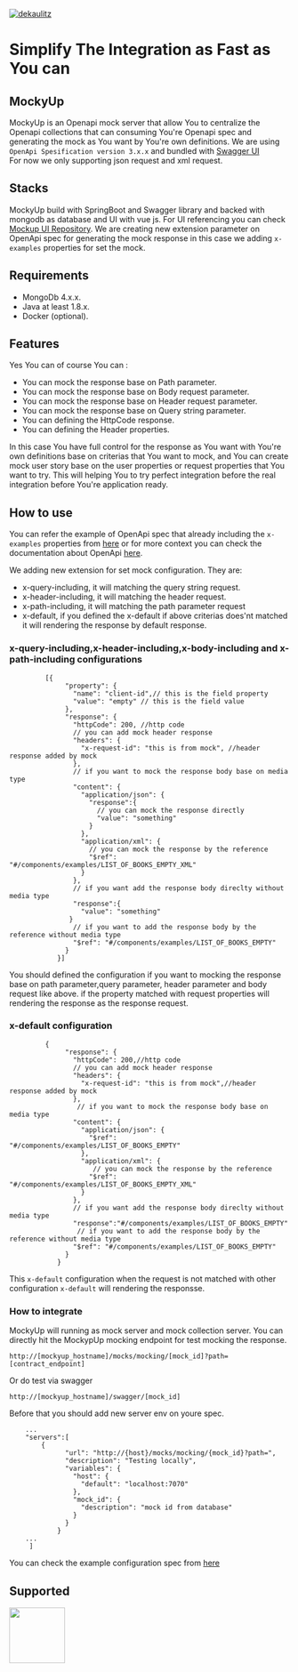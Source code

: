 [![dekaulitz](https://circleci.com/gh/dekaulitz/MockyUp.svg?style=shield)](https://app.circleci.com/pipelines/github/dekaulitz/MockyUp)

# Simplify The Integration as Fast as You can

## MockyUp
MockyUp is an Openapi mock server that allow You to centralize the Openapi collections that can consuming You're Openapi spec and generating the mock as You want by You're own definitions. 
We are using `OpenApi Spesification version 3.x.x` and bundled with <a href="https://swagger.io/tools/swagger-ui/"> Swagger UI </a><br/>
For now we only supporting json request and xml request.

## Stacks
MockyUp build with SpringBoot and Swagger library and backed with mongodb as database and UI with vue js. For UI referencing you can check <a href="https://github.com/dekaulitz/mockup-frontend">Mockup UI Repository</a>.
We are creating new extension parameter on OpenApi spec for generating the mock response in this case we adding `x-examples` properties for set the mock.

## Requirements

* MongoDb 4.x.x.
* Java at least 1.8.x.
* Docker (optional).


## Features
Yes You can of course You can :

* You can mock the response base on Path parameter.
* You can mock the response base on Body request parameter.
* You can mock the response base on Header request parameter.
* You can mock the response base on Query string parameter.
* You can defining the HttpCode response.
* You can defining the Header properties.

In this case You have full control for the response as You want with You're own definitions base on criterias that You want to mock, and You can create mock user story base on the user properties or request properties that You want to try.
This will helping You to try perfect integration before the real integration before You're application ready.

## How to use
You can refer the example of OpenApi spec that already including the `x-examples` properties from <a href="https://raw.githubusercontent.com/dekaulitz/MockyUp/master/src/main/resources/public/example_mocking_books.json">here</a> 
or for more context you can check the documentation about OpenApi <a href="https://github.com/OAI/OpenAPI-Specification/blob/master/versions/3.0.2.md">here</a>.<br/>

We adding new extension for set mock configuration. They are:

* x-query-including, it will matching the query string request.
* x-header-including, it will matching the header request.
* x-path-including, it will matching the path parameter request
* x-default, if you defined the x-default if above criterias does'nt matched it will rendering the response by default response.

### x-query-including,x-header-including,x-body-including and x-path-including configurations
```
         [{
              "property": {
                "name": "client-id",// this is the field property 
                "value": "empty" // this is the field value 
              },
              "response": {
                "httpCode": 200, //http code
                // you can add mock header response
                "headers": {
                  "x-request-id": "this is from mock", //header response added by mock
                },
                // if you want to mock the response body base on media type
                "content": {
                  "application/json": {
                    "response":{
                      // you can mock the response directly
                      "value": "something" 
                    }
                  },
                  "application/xml": {
                    // you can mock the response by the reference
                    "$ref": "#/components/examples/LIST_OF_BOOKS_EMPTY_XML"
                  }
                },
                // if you want add the response body direclty without media type
                "response":{
                  "value": "something"
               }
                // if you want to add the response body by the reference without media type
                "$ref": "#/components/examples/LIST_OF_BOOKS_EMPTY"
              }
            }]
```
You should defined the configuration if you want to mocking the response base on path parameter,query parameter, header parameter and body request like above.
if the property matched with request properties will rendering the response as the response request. 

### x-default configuration
```
         {
              "response": {
                "httpCode": 200,//http code
                // you can add mock header response
                "headers": {
                  "x-request-id": "this is from mock",//header response added by mock
                },
                 // if you want to mock the response body base on media type
                "content": {
                  "application/json": {
                    "$ref": "#/components/examples/LIST_OF_BOOKS_EMPTY"
                  },
                  "application/xml": {
                     // you can mock the response by the reference
                    "$ref": "#/components/examples/LIST_OF_BOOKS_EMPTY_XML"
                  }
                },
                // if you want add the response body direclty without media type
                "response":"#/components/examples/LIST_OF_BOOKS_EMPTY"
                 // if you want to add the response body by the reference without media type
                "$ref": "#/components/examples/LIST_OF_BOOKS_EMPTY"
              }
            }
```
This `x-default` configuration when the request is not matched with other configuration `x-default` will rendering the responsse.

### How to integrate
MockyUp will running as mock server and mock collection server. You can directly hit the MockypUp mocking endpoint for test mocking the response. 
```
http://[mockyup_hostname]/mocks/mocking/[mock_id]?path=[contract_endpoint]
```
Or do test via swagger 
```
http://[mockyup_hostname]/swagger/[mock_id]
```
Before that you should add new server env on youre spec.
```
    ...
    "servers":[
        {
              "url": "http://{host}/mocks/mocking/{mock_id}?path=",
              "description": "Testing locally",
              "variables": {
                "host": {
                  "default": "localhost:7070"
                },
                "mock_id": {
                  "description": "mock id from database"
                }
              }
            }
    ...
     ]
```
You can check the example configuration spec from <a href="https://raw.githubusercontent.com/dekaulitz/MockyUp/master/src/main/resources/public/example_mocking_books.json">here</a> 
## Supported
<a href="https://www.jetbrains.com/?from=MockyUp"><img src="https://github.com/dekaulitz/MockyUp/blob/master/src/main/resources/public/jetbrains-variant-2.png" height="100"/></a>


